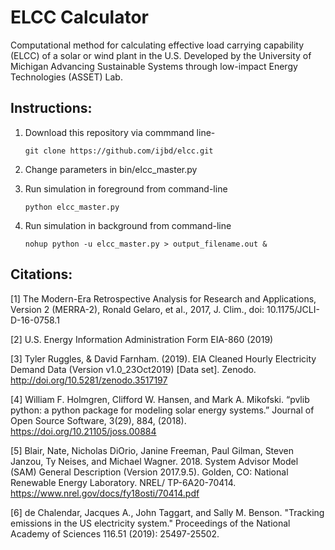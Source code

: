 ELCC Calculator
===============

Computational method for calculating effective load carrying capability (ELCC) of a solar or wind plant in the U.S. Developed by the University of Michigan Advancing Sustainable Systems through low-impact Energy Technologies (ASSET) Lab.

Instructions:
-------------

1. Download this repository via commmand line- 

    `git clone https://github.com/ijbd/elcc.git`

2. Change parameters in bin/elcc_master.py

3. Run simulation in foreground from command-line

    `python elcc_master.py`

4. Run simulation in background from command-line

    `nohup python -u elcc_master.py > output_filename.out &`

Citations:
----------

[1] The Modern-Era Retrospective Analysis for Research and Applications, Version 2 (MERRA-2), Ronald Gelaro, et al., 2017, J. Clim., doi: 10.1175/JCLI-D-16-0758.1

[2] U.S. Energy Information Administration Form EIA-860 (2019)

[3] Tyler Ruggles, & David Farnham. (2019). EIA Cleaned Hourly Electricity Demand Data (Version v1.0_23Oct2019) [Data set]. Zenodo. http://doi.org/10.5281/zenodo.3517197

[4] William F. Holmgren, Clifford W. Hansen, and Mark A. Mikofski. “pvlib python: a python package for modeling solar energy systems.” Journal of Open Source Software, 3(29), 884, (2018). https://doi.org/10.21105/joss.00884

[5] Blair, Nate, Nicholas DiOrio, Janine Freeman, Paul Gilman, Steven Janzou, Ty Neises, and Michael Wagner. 2018. System Advisor Model (SAM) General Description (Version 2017.9.5). Golden, CO: National Renewable Energy Laboratory. NREL/ TP-6A20-70414. https://www.nrel.gov/docs/fy18osti/70414.pdf

[6] de Chalendar, Jacques A., John Taggart, and Sally M. Benson. "Tracking emissions in the US electricity system." Proceedings of the National Academy of Sciences 116.51 (2019): 25497-25502.